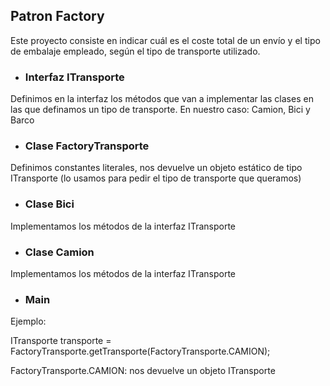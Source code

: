 ## Patron Factory

Este proyecto consiste en indicar cuál es el coste total de un envío y el tipo de embalaje empleado, según el tipo de transporte utilizado.

- ### Interfaz ITransporte
Definimos en la interfaz los métodos que van a implementar las clases en las que definamos un tipo de transporte. En nuestro caso: Camion, Bici y Barco
- ### Clase FactoryTransporte
Definimos constantes literales, nos devuelve un objeto estático de tipo ITransporte (lo usamos para pedir el tipo de transporte que queramos)
- ### Clase Bici
Implementamos los métodos de la interfaz ITransporte
- ### Clase Camion
Implementamos los métodos de la interfaz ITransporte
- ### Main
Ejemplo:

ITransporte transporte = FactoryTransporte.getTransporte(FactoryTransporte.CAMION);

FactoryTransporte.CAMION: nos devuelve un objeto ITransporte